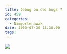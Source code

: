 ```yaml
---
title: Debug ou des bugs ?
id: 459
categories:
  - Nimportenawak
date: 2005-07-30 12:30:00
tags:
---
```


[![](/images/syntec.jpg)](http://www.syntec-informatique.fr/DesktopModules/Extranet/Syntec/Convention/convention-5.html)